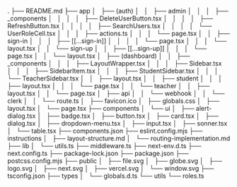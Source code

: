 .
├── README.md
├── app
│   ├── (auth)
│   │   ├── admin
│   │   │   ├── _components
│   │   │   │   ├── DeleteUserButton.tsx
│   │   │   │   ├── RefreshButton.tsx
│   │   │   │   ├── SearchUsers.tsx
│   │   │   │   └── UserRoleCell.tsx
│   │   │   ├── actions.ts
│   │   │   └── page.tsx
│   │   ├── sign-in
│   │   │   ├── [[...sign-in]]
│   │   │   │   └── page.tsx
│   │   │   └── layout.tsx
│   │   └── sign-up
│   │       ├── [[...sign-up]]
│   │       │   └── page.tsx
│   │       └── layout.tsx
│   ├── (dashboard)
│   │   ├── _components
│   │   │   ├── LayoutWrapper.tsx
│   │   │   ├── Sidebar.tsx
│   │   │   ├── SidebarItem.tsx
│   │   │   ├── StudentSidebar.tsx
│   │   │   └── TeacherSidebar.tsx
│   │   ├── layout.tsx
│   │   ├── student
│   │   │   ├── layout.tsx
│   │   │   └── page.tsx
│   │   └── teacher
│   │       ├── layout.tsx
│   │       └── page.tsx
│   ├── api
│   │   └── webhook
│   │       └── clerk
│   │           └── route.ts
│   ├── favicon.ico
│   ├── globals.css
│   ├── layout.tsx
│   └── page.tsx
├── components
│   └── ui
│       ├── alert-dialog.tsx
│       ├── badge.tsx
│       ├── button.tsx
│       ├── card.tsx
│       ├── dialog.tsx
│       ├── dropdown-menu.tsx
│       ├── input.tsx
│       ├── sonner.tsx
│       └── table.tsx
├── components.json
├── eslint.config.mjs
├── instructions
│   ├── layout-structure.md
│   └── routing-implementation.md
├── lib
│   └── utils.ts
├── middleware.ts
├── next-env.d.ts
├── next.config.ts
├── package-lock.json
├── package.json
├── postcss.config.mjs
├── public
│   ├── file.svg
│   ├── globe.svg
│   ├── logo.svg
│   ├── next.svg
│   ├── vercel.svg
│   └── window.svg
├── tsconfig.json
├── types
│   └── globals.d.ts
└── utils
    └── roles.ts